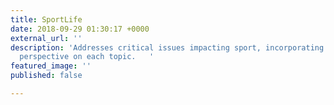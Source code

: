 ```yaml
---
title: SportLife
date: 2018-09-29 01:30:17 +0000
external_url: ''
description: 'Addresses critical issues impacting sport, incorporating the Biblical
  perspective on each topic.   '
featured_image: ''
published: false

---
```

